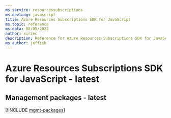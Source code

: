 ```yaml
---
ms.service: resourcessubscriptions
ms.devlang: javascript
title: Azure Resources Subscriptions SDK for JavaScript
ms.topic: reference
ms.data: 08/05/2022
author: xirzec
description: Reference for Azure Resources Subscriptions SDK for JavaScript
ms.author: jeffish
---
```

# Azure Resources Subscriptions SDK for JavaScript - latest

## Management packages - latest
[!INCLUDE [mgmt-packages](resources-subscriptions-mgmt-index.md)]